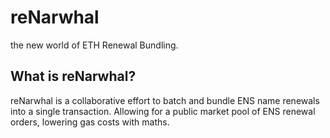 # reNarwhal

the new world of ETH Renewal Bundling.

## What is reNarwhal?

reNarwhal is a collaborative effort to batch and bundle ENS name renewals into a single transaction.
Allowing for a public market pool of ENS renewal orders, lowering gas costs with maths.
